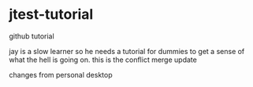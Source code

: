 # jtest-tutorial
github tutorial 

jay is a slow learner so he needs a tutorial for dummies to get a sense of what the hell is going on.
this is the conflict merge update


changes from personal desktop